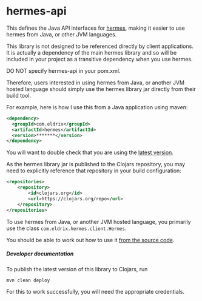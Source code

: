 # hermes-api

This defines the Java API interfaces for [hermes](https://github.com/wardle/hermes), making
it easier to use hermes from Java, or other JVM languages. 

This library is not designed to be referenced directly by client applications. 
It is actually a dependency of the main hermes library and so will be included 
in your project as a transitive dependency when you use hermes.

DO NOT specify hermes-api in your pom.xml. 

Therefore, users interested in using hermes from Java, or another JVM hosted 
language should simply use the hermes library jar directly from their build tool. 

For example, here is how I use this from a Java application using maven:

```xml
<dependency>
  <groupId>com.eldrix</groupId>
  <artifactId>hermes</artifactId>
  <version>*******</version>
</dependency>
```

You will want to double check that you are using the [latest version](https://clojars.org/com.eldrix/hermes).

As the hermes library jar is published to the Clojars repository, you may need
to explicitly reference that repository in your build configuration:

```xml
<repositories>
    <repository>
        <id>clojars.org</id>
        <url>https://clojars.org/repo</url>
    </repository>
</repositories>
```

To use hermes from Java, or another JVM hosted language, you primarily use the
class `com.eldrix.hermes.client.Hermes`. 

You should be able to work out how to use it [from the source code](https://github.com/wardle/hermes-api/blob/main/src/main/java/com/eldrix/hermes/client/Hermes.java).



##### Developer documentation

To publish the latest version of this library to Clojars, run

```shell
mvn clean deploy
```

For this to work successfully, you will need the appropriate credentials.
